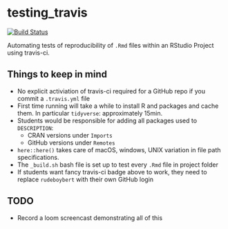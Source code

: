 # testing_travis

[![Build Status](https://travis-ci.com/rudeboybert/testing_travis.svg?branch=master)](https://travis-ci.com/rudeboybert/testing_travis)

Automating tests of reproducibility of `.Rmd` files within an RStudio Project using travis-ci. 

## Things to keep in mind

* No explicit activiation of travis-ci required for a GitHub repo if you commit a `.travis.yml` file
* First time running will take a while to install R and packages and cache them. In particular `tidyverse`: approximately 15min.
* Students would be responsible for adding all packages used to `DESCRIPTION`:
    + CRAN versions under `Imports`
    + GitHub versions under `Remotes`
* `here::here()` takes care of macOS, windows, UNIX variation in file path specifications. 
* The `_build.sh` bash file is set up to test every `.Rmd` file in project folder 
* If students want fancy travis-ci badge above to work, they need to replace `rudeboybert` with their own GitHub login


## TODO

* Record a loom screencast demonstrating all of this
